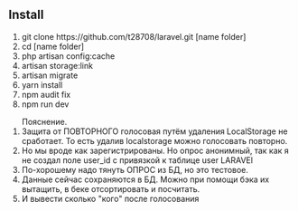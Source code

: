 <h2>Install</h2>

<ol>
	<li>git clone https://github.com/t28708/laravel.git [name folder]</li>
    <li>cd [name folder]</li>
	<li>php artisan config:cache</li>
	<li>artisan storage:link</li>
	<li>artisan migrate</li>
	<li>yarn install</li>
	<li>npm audit fix</li>
	<li>npm run dev</li>
</ol>

 <ol>
 	Пояснение.
 <li>Защита от ПОВТОРНОГО голосовая путём удаления LocalStorage не сработает. То есть удалив localstorage можно голосовать повторно.</li>
 <li>Но мы вроде как зарегистрированы. Но опрос анонимный, так как я не создал поле user_id с привязкой к таблице user LARAVEl</li>
 <li>По-хорошему надо тянуть ОПРОС из БД, но это тестовое.</li>
 <li>Данные сейчас сохраняются в БД. Можно при помощи бэка их вытащить, в беке отсортировать и посчитать.</li>
 <li>И вывести сколько "кого" после голосования</li>

</ol>
